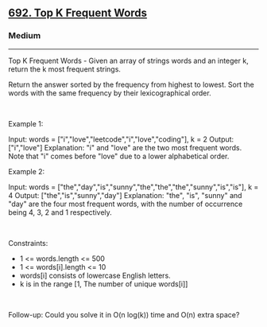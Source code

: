 <h2><a href="https://leetcode.com/problems/top-k-frequent-words/">692. Top K Frequent Words</a></h2><h3>Medium</h3><hr>Top K Frequent Words - Given an array of strings words and an integer k, return the k most frequent strings.

Return the answer sorted by the frequency from highest to lowest. Sort the words with the same frequency by their lexicographical order.

 

Example 1:


Input: words = ["i","love","leetcode","i","love","coding"], k = 2
Output: ["i","love"]
Explanation: "i" and "love" are the two most frequent words.
Note that "i" comes before "love" due to a lower alphabetical order.


Example 2:


Input: words = ["the","day","is","sunny","the","the","the","sunny","is","is"], k = 4
Output: ["the","is","sunny","day"]
Explanation: "the", "is", "sunny" and "day" are the four most frequent words, with the number of occurrence being 4, 3, 2 and 1 respectively.


 

Constraints:

 * 1 <= words.length <= 500
 * 1 <= words[i].length <= 10
 * words[i] consists of lowercase English letters.
 * k is in the range [1, The number of unique words[i]]

 

Follow-up: Could you solve it in O(n log(k)) time and O(n) extra space?